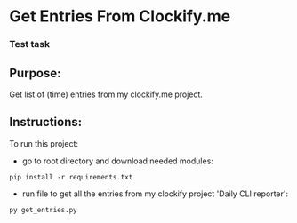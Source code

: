 # Get Entries From Clockify.me
### Test task

## Purpose:
Get list of (time) entries from my clockify.me project.

## Instructions:
To run this project:
 - go to root directory and download needed modules:
 ```
pip install -r requirements.txt
```
 - run file to get all the entries from my clockify project 'Daily CLI reporter':
```
py get_entries.py
```
